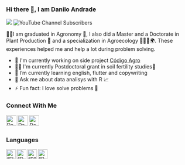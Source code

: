 ### Hi there 👋, I am Danilo Andrade

[<img src="https://img.shields.io/badge/linkedin-%230077B5.svg?&style=for-the-badge&logo=linkedin&logoColor=white" />](https://www.linkedin.com/in/daniloandradesantos/)
![YouTube Channel Subscribers](https://img.shields.io/youtube/channel/subscribers/UCY-3XHPJ3T9i21Vb76_DG3A)

👨‍🎓I am graduated in Agronomy 🌾, I also did a Master and a Doctorate in Plant Production 🌱 and a specialization in Agroecology 🌳🥕🌲🌍. These experiences helped me and help a lot during problem solving.

- 🔭 I'm currently working on side project [Código Agro](http://codigoagro.com/)
- 👨‍🎓 I'm currently Postdoctoral grant in soil fertility studies🌱
- 🌱 I’m currently learning english, flutter and copywriting
- 💬 Ask me about data analisys with R 📈
- ⚡ Fun fact: I love solve problems 🧩

### Connect With Me

[<img align="left" alt="Danilo Andrade | Website" width="28px" src="https://github.com/daniloaspk/daniloaspk/blob/main/images/website.png?alt=media"/>][website]

[<img align="left" alt="Danilo Andrade | Website" width="28px" src="https://github.com/daniloaspk/daniloaspk/blob/main/images/linkedin.png?alt=media"/>][linkedin]

[<img align="left" alt="Danilo Andrade | Website" width="28px" src="https://github.com/daniloaspk/daniloaspk/blob/main/images/instagram.png?alt=media"/>][instagram]


<br />
<br />

### Languages

<img align="left" alt=“Flutter” width="26px" src="https://www.vectorlogo.zone/logos/flutterio/flutterio-icon.svg" />

<img align="left" alt=“Dart” width="26px" src="https://www.vectorlogo.zone/logos/dartlang/dartlang-icon.svg" />

<img align="left" alt=“R” width="26px" src="https://www.vectorlogo.zone/logos/r-project/r-project-icon.svg" />

<img align="left" alt=“Python” width="26px" src="https://www.vectorlogo.zone/logos/python/python-icon.svg" />

<br />
<br />

<!--
**daniloaspk/daniloaspk** is a ✨ _special_ ✨ repository because its `README.md` (this file) appears on your GitHub profile.

Here are some ideas to get you started:

- 🔭 I’m currently working on [Código Agro](http://codigoagro.com/)
- 🌱 I’m currently learning ...
- 👯 I’m looking to collaborate on ...
- 🤔 I’m looking for help with ...
- 💬 Ask me about ...
- 📫 How to reach me: ...
- 😄 Pronouns: ...
- ⚡ Fun fact: ...
-->



[website]: https://daniloas.com
[linkedin]: https://www.linkedin.com/in/daniloandradesantos/
[instagram]: https://www.instagram.com/danilo.freelancer/